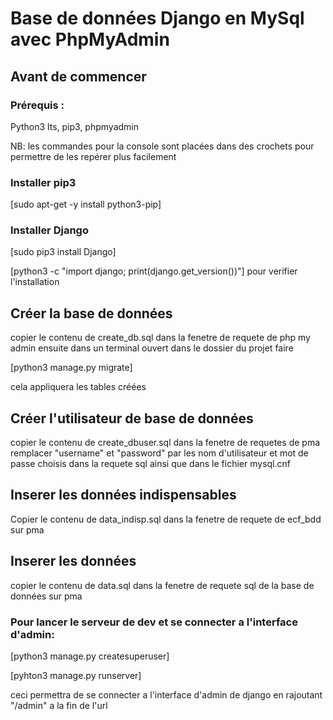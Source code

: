 # Base de données Django en MySql avec PhpMyAdmin

## Avant de commencer

### Prérequis :

Python3 lts, pip3, phpmyadmin

NB: les commandes pour la console sont placées dans des crochets pour permettre de les repérer plus facilement


### Installer pip3

[sudo apt-get -y install python3-pip]

### Installer Django

[sudo pip3 install Django]

[python3 -c "import django; print(django.get_version())"] pour verifier l'installation

## Créer la base de données

copier le contenu de create_db.sql dans la fenetre de requete de php my admin
ensuite dans un terminal ouvert dans le dossier du projet faire

[python3 manage.py migrate]

cela appliquera les tables créées 

## Créer l'utilisateur de base de données

copier le contenu de create_dbuser.sql dans la fenetre de requetes de pma
remplacer "username" et "password" par les nom d'utilisateur et mot de passe choisis dans la requete sql ainsi que dans le fichier mysql.cnf

## Inserer les données indispensables

Copier le contenu de data_indisp.sql dans la fenetre de requete de ecf_bdd sur pma

## Inserer les données

copier le contenu de data.sql dans la fenetre de requete sql de la base de données sur pma

### Pour lancer le serveur de dev et se connecter a l'interface d'admin:

[python3 manage.py createsuperuser]

[pyhton3 manage.py runserver]

ceci permettra de se connecter a l'interface d'admin de django en rajoutant "/admin" a la fin de l'url
